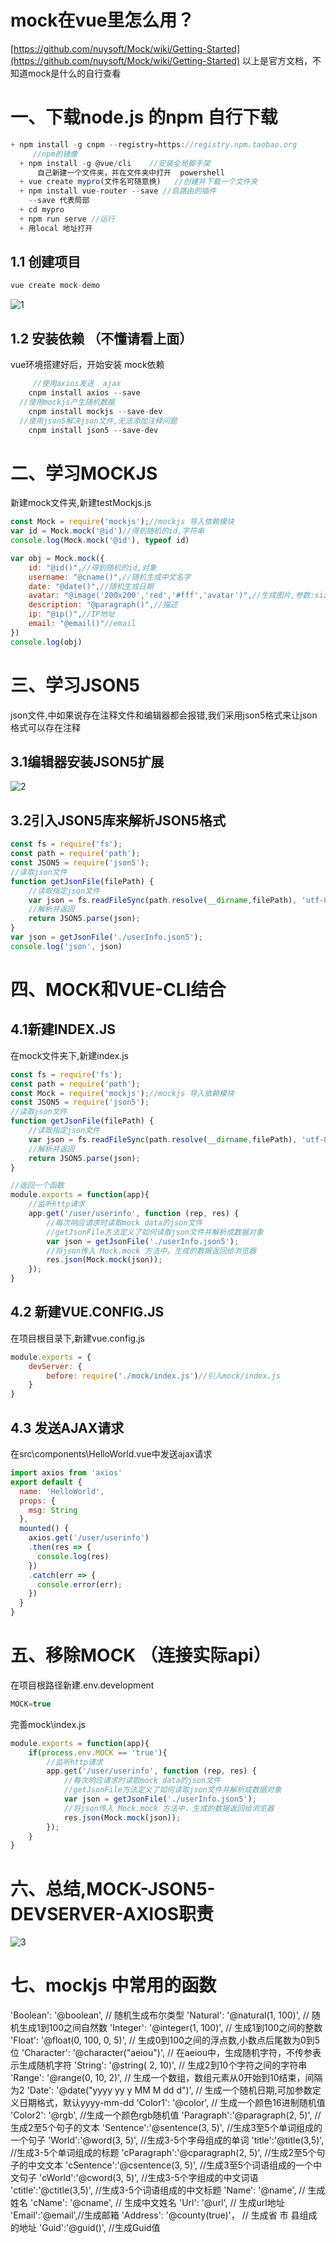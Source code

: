 # mock在vue里怎么用？

[https://github.com/nuysoft/Mock/wiki/Getting-Started](https://github.com/nuysoft/Mock/wiki/Getting-Started)
以上是官方文档，不知道mock是什么的自行查看

# 一、下载node.js 的npm 自行下载

~~~ js
+ npm install -g cnpm --registry=https://registry.npm.taobao.org
     //npm的镜像
  + npm install -g @vue/cli    //安装全局脚手架  
      自己新建一个文件夹，并在文件夹中打开  powershell 
  + vue create mypro(文件名可随意换)   //创建并下载一个文件夹
  + npm install vue-router --save //启路由的插件
    --save 代表局部
  + cd mypro
  + npm run serve //运行 
  + 用local 地址打开
~~~

## 1.1 创建项目

~~~ js
vue create mock-demo 
~~~

![1](./assets/1.jpg)

## 1.2 安装依赖 （不懂请看上面）

vue环境搭建好后，开始安装 mock依赖

~~~ js
     //使用axios发送  ajax
    cnpm install axios --save
  //使用mockjs产生随机数据
    cnpm install mockjs --save-dev
  //使用json5解决json文件,无法添加注释问题
    cnpm install json5 --save-dev
~~~

# 二、学习MOCKJS

新建mock文件夹,新建testMockjs.js

~~~ js
const Mock = require('mockjs');//mockjs 导入依赖模块
var id = Mock.mock('@id')//得到随机的id,字符串
console.log(Mock.mock('@id'), typeof id)

var obj = Mock.mock({
    id: "@id()",//得到随机的id,对象
    username: "@cname()",//随机生成中文名字
    date: "@date()",//随机生成日期
    avatar: "@image('200x200','red','#fff','avatar')",//生成图片,参数:size, background, foreground, text
    description: "@paragraph()",//描述
    ip: "@ip()",//IP地址
    email: "@email()"//email
})
console.log(obj)
~~~

# 三、学习JSON5

json文件,中如果说存在注释文件和编辑器都会报错,我们采用json5格式来让json格式可以存在注释

## 3.1编辑器安装JSON5扩展

![2](./assets/2.jpg)

## 3.2引入JSON5库来解析JSON5格式

~~~ js
const fs = require('fs');
const path = require('path');
const JSON5 = require('json5');
//读取json文件
function getJsonFile(filePath) {
    //读取指定json文件
    var json = fs.readFileSync(path.resolve(__dirname,filePath), 'utf-8');
    //解析并返回
    return JSON5.parse(json);
}
var json = getJsonFile('./userInfo.json5');
console.log('json', json) 
~~~

# 四、MOCK和VUE-CLI结合

## 4.1新建INDEX.JS

在mock文件夹下,新建index.js

~~~ js
const fs = require('fs');
const path = require('path');
const Mock = require('mockjs');//mockjs 导入依赖模块
const JSON5 = require('json5');
//读取json文件
function getJsonFile(filePath) {
    //读取指定json文件
    var json = fs.readFileSync(path.resolve(__dirname,filePath), 'utf-8');
    //解析并返回
    return JSON5.parse(json);
}

//返回一个函数
module.exports = function(app){
    //监听http请求
    app.get('/user/userinfo', function (rep, res) {
        //每次响应请求时读取mock data的json文件
        //getJsonFile方法定义了如何读取json文件并解析成数据对象
        var json = getJsonFile('./userInfo.json5');
        //将json传入 Mock.mock 方法中，生成的数据返回给浏览器
        res.json(Mock.mock(json));
    });
}
~~~

## 4.2 新建VUE.CONFIG.JS

在项目根目录下,新建vue.config.js

~~~ js
module.exports = {
    devServer: {
        before: require('./mock/index.js')//引入mock/index.js
    }
}
~~~

## 4.3 发送AJAX请求

在src\components\HelloWorld.vue中发送ajax请求

~~~ js
import axios from 'axios'
export default {
  name: 'HelloWorld',
  props: {
    msg: String
  },
  mounted() {
    axios.get('/user/userinfo')
    .then(res => {
      console.log(res)
    })
    .catch(err => {
      console.error(err); 
    })
  }
} 
~~~

# 五、移除MOCK （连接实际api）

在项目根路径新建.env.development

~~~ js
MOCK=true 
~~~

完善mock\index.js

~~~ js
module.exports = function(app){
    if(process.env.MOCK == 'true'){
        //监听http请求
        app.get('/user/userinfo', function (rep, res) {
            //每次响应请求时读取mock data的json文件
            //getJsonFile方法定义了如何读取json文件并解析成数据对象
            var json = getJsonFile('./userInfo.json5');
            //将json传入 Mock.mock 方法中，生成的数据返回给浏览器
            res.json(Mock.mock(json));
        });
    }
} 
~~~

# 六、总结,MOCK-JSON5-DEVSERVER-AXIOS职责

![3](./assets/3.jpg)

# 七、mockjs 中常用的函数

'Boolean': '@boolean', // 随机生成布尔类型
'Natural': '@natural(1, 100)', // 随机生成1到100之间自然数
'Integer': '@integer(1, 100)', // 生成1到100之间的整数
'Float': '@float(0, 100, 0, 5)', // 生成0到100之间的浮点数,小数点后尾数为0到5位
'Character': '@character("aeiou")', // 在aeiou中，生成随机字符，不传参表示生成随机字符
'String': '@string( 2, 10)', // 生成2到10个字符之间的字符串
'Range': '@range(0, 10, 2)', // 生成一个数组，数组元素从0开始到10结束，间隔为2
'Date': '@date("yyyy yy y MM M dd d")', // 生成一个随机日期,可加参数定义日期格式，默认yyyy-mm-dd
'Color1': '@color', // 生成一个颜色16进制随机值
'Color2': '@rgb', //生成一个颜色rgb随机值
'Paragraph':'@paragraph(2, 5)', //生成2至5个句子的文本
'Sentence':'@sentence(3, 5)', //生成3至5个单词组成的一个句子
'World':'@word(3, 5)', //生成3-5个字母组成的单词
'title':'@title(3,5)', //生成3-5个单词组成的标题
'cParagraph':'@cparagraph(2, 5)', //生成2至5个句子的中文文本
'cSentence':'@csentence(3, 5)', //生成3至5个词语组成的一个中文句子
'cWorld':'@cword(3, 5)', //生成3-5个字组成的中文词语
'ctitle':'@ctitle(3,5)', //生成3-5个词语组成的中文标题
'Name': '@name', // 生成姓名
'cName': '@cname', // 生成中文姓名
'Url': '@url', // 生成url地址
'Email':'@email',//生成邮箱
'Address': '@county(true)'， // 生成省 市 县组成的地址
'Guid':'@guid()', //生成Guid值
